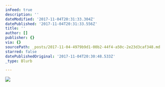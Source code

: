 ```yaml
---
inFeed: true
description: ''
dateModified: '2017-11-04T20:31:33.304Z'
datePublished: '2017-11-04T20:31:33.556Z'
title: ''
author: []
publisher: {}
via: {}
sourcePath: _posts/2017-11-04-4979b9d1-00b2-44f4-a50c-2e23d3caf348.md
starred: false
datePublishedOriginal: '2017-11-04T20:30:48.533Z'
_type: Blurb

---
```

![](https://the-grid-user-content.s3-us-west-2.amazonaws.com/74b5014f-4baa-4d41-a984-f211bbc52352.jpg)